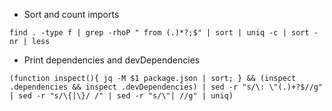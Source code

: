 - Sort and count imports
```shell
find . -type f | grep -rhoP " from (.)*?;$" | sort | uniq -c | sort -nr | less
```

- Print dependencies and devDependencies
```shell
(function inspect(){ jq -M $1 package.json | sort; } && (inspect .dependencies && inspect .devDependencies) | sed -r "s/\: \"(.)+?$//g" | sed -r "s/\{|\}/ /" | sed -r "s/\"| //g" | uniq)
```